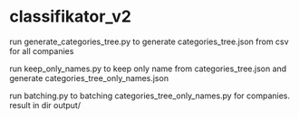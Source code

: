# classifikator_v2

run generate_categories_tree.py to generate categories_tree.json from csv for all companies

run keep_only_names.py to keep only name from categories_tree.json and generate categories_tree_only_names.json

run batching.py to batching categories_tree_only_names.py for companies. result in dir output/